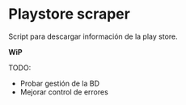 # Playstore scraper

Script para descargar información de la play store.

**WiP**

TODO:

- Probar gestión de la BD
- Mejorar control de errores



